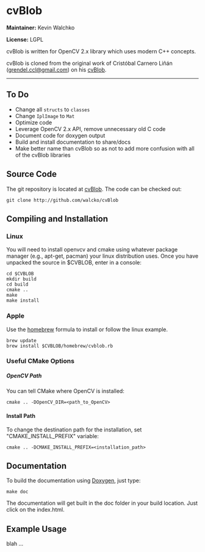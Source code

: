 # cvBlob

**Maintainer:** Kevin Walchko

**License:** LGPL

cvBlob is written for OpenCV 2.x library which uses modern C++ concepts. 

cvBlob is cloned from the original work of Cristóbal Carnero Liñán (grendel.ccl@gmail.com)
on his [cvBlob](http://code.google.com/p/cvblob/). 

---------------------------------------------------------------------------------------

## To Do

* Change all `structs` to `classes`
* Change `IplImage` to `Mat`
* Optimize code 
* Leverage OpenCV 2.x API, remove unnecessary old C code
* Document code for doxygen output
* Build and install documentation to share/docs
* Make better name than cvBlob so as not to add more confusion with all of the cvBlob libraries

## Source Code

The git repository is located at [cvBlob](http://github.com/walcko/cvBlob). The code can be checked out:

	git clone http://github.com/walcko/cvBlob

## Compiling and Installation

### Linux

You will need to install openvcv and cmake using whatever package manager (e.g., apt-get,
pacman) your linux distribution uses. Once you have unpacked the source in $CVBLOB, enter 
in a console:

	cd $CVBLOB
	mkdir build
	cd build
	cmake ..
	make
	make install

### Apple

Use the [homebrew](http://mxcl.github.com/homebrew/) formula to install or follow the 
linux example.

    brew update
    brew install $CVBLOB/homebrew/cvblob.rb

### Useful CMake Options

##### OpenCV Path

You can tell CMake where OpenCV is installed:

	cmake .. -DOpenCV_DIR=<path_to_OpenCV>

#### Install Path

To change the destination path for the installation, set "CMAKE_INSTALL_PREFIX" variable:

	cmake .. -DCMAKE_INSTALL_PREFIX=<installation_path>

## Documentation

To build the documentation using [Doxygen](), just type:

    make doc

The documentation will get built in the doc folder in your build location. Just click
on the index.html.

## Example Usage

blah ...
